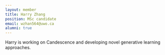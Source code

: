 ```yaml
---
layout: member
title: Harry Zhang
position: MSc candidate
email: wzhan564@uwo.ca
alumni: true
---
```


Harry is working on Candescence and developing novel generative learning approaches.